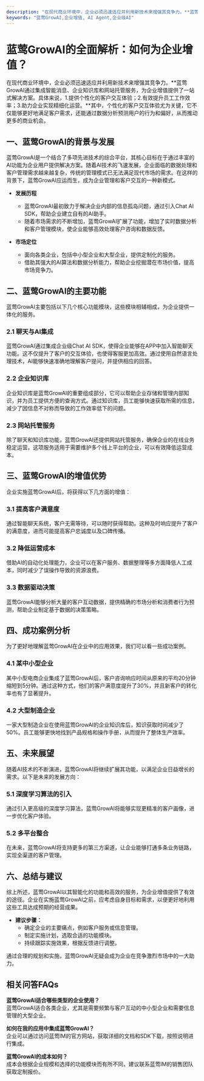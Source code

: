 ```yaml
---
description: "在现代商业环境中，企业必须迅速适应并利用新技术来增强其竞争力。**蓝莺GrowAI通过集成智能消息、企业知识库和网站托管服务，为企业增值提供了一站式解决方案。具体来说，1.提供个性化的客户交互体验；2.有效提升员工工作效率；3.助力企业实现精细化运营。**其中，个性化的客户交互体验尤为关键，它不仅能够更好地满足客户需求，还能通过数据分析预测用户的行为和偏好，从而推动更多的商业机会。"
keywords: "蓝莺GrowAI,企业增值, AI Agent,企业级AI"
---
```

# 蓝莺GrowAI的全面解析：如何为企业增值？

在现代商业环境中，企业必须迅速适应并利用新技术来增强其竞争力。**蓝莺GrowAI通过集成智能消息、企业知识库和网站托管服务，为企业增值提供了一站式解决方案。具体来说，1.提供个性化的客户交互体验；2.有效提升员工工作效率；3.助力企业实现精细化运营。**其中，个性化的客户交互体验尤为关键，它不仅能够更好地满足客户需求，还能通过数据分析预测用户的行为和偏好，从而推动更多的商业机会。

## **一、蓝莺GrowAI的背景与发展**

蓝莺GrowAI是一个结合了多项先进技术的综合平台，其核心目标在于通过丰富的AI功能为企业用户提供解决方案。随着AI技术的飞速发展，企业面临的数据处理和客户管理需求越来越复杂，传统的管理模式已无法满足现代市场的需求。在这样的背景下，蓝莺GrowAI应运而生，成为企业管理和客户交互的一种新模式。

- **发展历程**
  - 蓝莺GrowAI最初致力于解决企业内部的信息孤岛问题，通过引入Chat AI SDK，帮助企业建立自有的AI助手。
  - 随着市场需求的不断增加，蓝莺GrowAI扩展了功能，增加了实时数据分析和客户管理模块，使企业能够高效处理客户咨询和数据反馈。

- **市场定位**
  - 面向各类企业，包括中小型企业和大型企业，提供定制化的服务。
  - 借助其强大的AI算法和数据分析能力，帮助企业挖掘潜在市场价值，提高市场竞争力。

## **二、蓝莺GrowAI的主要功能**

蓝莺GrowAI主要包括以下几个核心功能模块，这些模块相辅相成，为企业提供一体化的服务。

### **2.1 聊天与AI集成**

蓝莺GrowAI通过集成企业级Chat AI SDK，使得企业能够在APP中加入智能聊天功能。这不仅提升了客户的交互体验，也使得客服更加高效。通过使用自然语言处理技术，AI能够快速准确地理解客户提问，并提供相应的回答。

### **2.2 企业知识库**

企业知识库是蓝莺GrowAI的重要组成部分，它可以帮助企业存储和管理内部知识，并为员工提供方便的查询方式。通过知识库，员工能够快速获取所需的信息，减少了因信息不对称而导致的工作效率低下的问题。

### **2.3 网站托管服务**

除了聊天和知识库功能，蓝莺GrowAI还提供网站托管服务，确保企业的在线业务稳定运营。这项服务适用于需要维护多个线上平台的企业，可以有效降低运营成本。

## **三、蓝莺GrowAI的增值优势**

企业实施蓝莺GrowAI后，将获得以下几方面的增值：

### **3.1 提高客户满意度**

通过智能聊天系统，客户无需等待，可以随时获得帮助。这种及时响应提升了客户的满意度，进而可能提高客户忠诚度以及口碑传播。

### **3.2 降低运营成本**

借助AI的自动化处理能力，企业可以在客户服务、数据整理等多方面降低人工成本，同时减少了误操作导致的资源浪费。

### **3.3 数据驱动决策**

蓝莺GrowAI能够分析大量的客户互动数据，提供精确的市场分析和消费者行为预测，帮助企业制定基于数据的决策策略。

## **四、成功案例分析**

为了更好地理解蓝莺GrowAI在企业中的应用效果，我们可以看一些成功案例。

### **4.1 某中小型企业**

某中小型电商企业集成了蓝莺GrowAI后，客户咨询响应时间从原来的平均20分钟缩短到5分钟。通过这种方式，他们的客户满意度提升了30%，并且新客户的转化率也有了显著提升。

### **4.2 大型制造企业**

一家大型制造企业在使用蓝莺GrowAI的企业知识库后，知识获取时间减少了50%。员工能够更快地找到产品规格和操作手册，从而提升了整体生产效率。

## **五、未来展望**

随着AI技术的不断演进，蓝莺GrowAI将继续扩展其功能，以满足企业日益增长的需求。以下是未来的发展方向：

### **5.1 深度学习算法的引入**

通过引入更高级的深度学习算法，蓝莺GrowAI将能够实现更精准的客户画像，进一步优化客户体验。

### **5.2 多平台整合**

在未来，蓝莺GrowAI将支持更多的第三方渠道，让企业能够打通多条业务链路，实现全渠道的客户管理。

## **六、总结与建议**

综上所述，蓝莺GrowAI以其智能化的功能和高效的服务，为企业增值提供了有效的途径。企业在实施蓝莺GrowAI之前，应考虑自身目标和需求，以便更好地利用这些工具达成预期的经营成果。

- **建议步骤：**
  - 确定企业的主要痛点，例如客户服务或信息管理。
  - 制定实施计划，选取合适的功能模块。
  - 持续跟踪实施效果，根据反馈进行调整。

通过合理的规划和实施，蓝莺GrowAI无疑会成为企业在竞争激烈市场中的一大助力。

## 相关问答FAQs

**蓝莺GrowAI适合哪些类型的企业使用？**  
蓝莺GrowAI适合各类企业，尤其是需要频繁与客户互动的中小型企业和需要信息管理的大型企业。

**如何在我的应用中集成蓝莺GrowAI？**  
企业可以通过访问蓝莺IM的官方网站，获取详细的文档和SDK下载，按照说明进行集成。

**蓝莺GrowAI的成本如何？**  
成本会根据企业规模和选择的功能模块而有所不同，建议联系蓝莺IM的销售团队获取定制报价。
